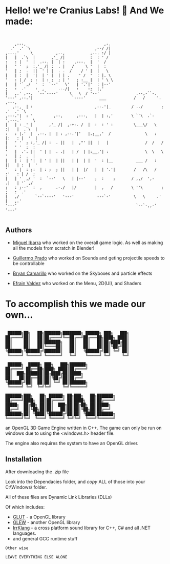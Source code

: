 
# Hello! we're Cranius Labs! 👋 And We made:
```


    ,---,                                  ,-.                                     
  .'  .' `\                            ,--/ /|                                     
,---.'     \          ,--,           ,--. :/ |                                     
|   |  .`\  |       ,'_ /|           :  : ' /                                      
:   : |  '  |  .--. |  | :    ,---.  |  '  /                                       
|   ' '  ;  :,'_ /| :  . |   /     \ '  |  :                                       
'   | ;  .  ||  ' | |  . .  /    / ' |  |   \                                      
|   | :  |  '|  | ' |  | | .    ' /  '  : |. \                                     
'   : | /  ; :  | : ;  ; | '   ; :__ |  | ' \ \                                    
|   | '` ,/  '  :  `--'   \'   | '.'|'  : |--'                                     
;   :  .'    :  ,      .-./|   :    :;  |,'                                        
|   ,.' ,--,  `--`----'     \   \  / '--'                .--,-``-.                 
'---' ,--.'|                 `----'      ___            /   /     '.      ,---,    
   ,--,  | :                           ,--.'|_         / ../        ;   .'  .' `\  
,---.'|  : '         ,--,      ,---,   |  | :,'        \ ``\  .`-    ',---.'     \ 
|   | : _' |       ,'_ /|  ,-+-. /  |  :  : ' :         \___\/   \   :|   |  .`\  |
:   : |.'  |  .--. |  | : ,--.'|'   |.;__,'  /               \   :   |:   : |  '  |
|   ' '  ; :,'_ /| :  . ||   |  ,"' ||  |   |                /  /   / |   ' '  ;  :
'   |  .'. ||  ' | |  . .|   | /  | |:__,'| :                \  \   \ '   | ;  .  |
|   | :  | '|  | ' |  | ||   | |  | |  '  : |__          ___ /   :   ||   | :  |  '
'   : |  : ;:  | : ;  ; ||   | |  |/   |  | '.'|        /   /\   /   :'   : | /  ; 
|   | '  ,/ '  :  `--'   \   | |--'    ;  :    ;       / ,,/  ',-    .|   | '` ,/  
;   : ;--'  :  ,      .-./   |/        |  ,   /        \ ''\        ; ;   :  .'    
|   ,/       `--`----'   '---'          ---`-'          \   \     .'  |   ,.'      
'---'                                                    `--`-,,-'    '---'        


```                                                                                                                
                                                                                                                
                                                                            


## Authors

 - [Miguel Ibarra](https://github.com/MiguelIbarra2021) who worked on the overall game logic. As well as making all the models from scratch in Blender!

- [Guillermo Prado](https://github.com/memo-jpg) who worked on Sounds and geting projectile speeds to be controllable

- [Bryan Camarillo](https://github.com/BryanC70) who worked on the Skyboxes and particle effects

- [Efrain Valdez](https://github.com/Bat4E) who worked on the Menu, 2D(UI), and Shaders
# To accomplish this we made our own...
```

 ██████╗██╗   ██╗███████╗████████╗ ██████╗ ███╗   ███╗
██╔════╝██║   ██║██╔════╝╚══██╔══╝██╔═══██╗████╗ ████║
██║     ██║   ██║███████╗   ██║   ██║   ██║██╔████╔██║
██║     ██║   ██║╚════██║   ██║   ██║   ██║██║╚██╔╝██║
╚██████╗╚██████╔╝███████║   ██║   ╚██████╔╝██║ ╚═╝ ██║
 ╚═════╝ ╚═════╝ ╚══════╝   ╚═╝    ╚═════╝ ╚═╝     ╚═╝
                                                      
 ██████╗  █████╗ ███╗   ███╗███████╗                  
██╔════╝ ██╔══██╗████╗ ████║██╔════╝                  
██║  ███╗███████║██╔████╔██║█████╗                    
██║   ██║██╔══██║██║╚██╔╝██║██╔══╝                    
╚██████╔╝██║  ██║██║ ╚═╝ ██║███████╗                  
 ╚═════╝ ╚═╝  ╚═╝╚═╝     ╚═╝╚══════╝                  
                                                      
███████╗███╗   ██╗ ██████╗ ██╗███╗   ██╗███████╗      
██╔════╝████╗  ██║██╔════╝ ██║████╗  ██║██╔════╝      
█████╗  ██╔██╗ ██║██║  ███╗██║██╔██╗ ██║█████╗        
██╔══╝  ██║╚██╗██║██║   ██║██║██║╚██╗██║██╔══╝        
███████╗██║ ╚████║╚██████╔╝██║██║ ╚████║███████╗      
╚══════╝╚═╝  ╚═══╝ ╚═════╝ ╚═╝╚═╝  ╚═══╝╚══════╝      

```   
an OpenGL 3D Game Engine written in C++. The game can only be run on windows due to using the <windows.h> header file. 

The engine also requires the system to have an OpenGL driver.
## Installation

After downloading the .zip file

Look into the Dependacies folder, and *copy* ALL of those into your C:\Windows\ folder.


  All of these files are Dynamic Link Libraries (DLLs)
  
  Of which includes: 
-  [GLUT](https://www.opengl.org/resources/libraries/glut/glut_downloads.php) - a OpenGL library
-  [GLEW](https://glew.sourceforge.net/) - another OpenGL library
-  [IrrKlang](https://www.ambiera.com/irrklang/) - a cross platform sound library for C++, C# and all .NET languages.
-  and general GCC runtime stuff



```
Other wise

LEAVE EVERYTHING ELSE ALONE
```
    